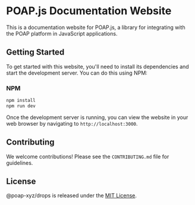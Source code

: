 # POAP.js Documentation Website

This is a documentation website for POAP.js, a library for integrating with the POAP platform in JavaScript applications.

## Getting Started

To get started with this website, you'll need to install its dependencies and start the development server. You can do this using NPM:

### NPM

```bash
npm install
npm run dev
```

Once the development server is running, you can view the website in your web browser by navigating to `http://localhost:3000`.

## Contributing

We welcome contributions! Please see the `CONTRIBUTING.md` file for guidelines.

## License

@poap-xyz/drops is released under the [MIT License](https://opensource.org/licenses/MIT).
